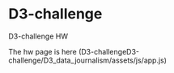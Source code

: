 # D3-challenge
D3-challenge HW


The hw page is here (D3-challengeD3-challenge/D3_data_journalism/assets/js/app.js)
